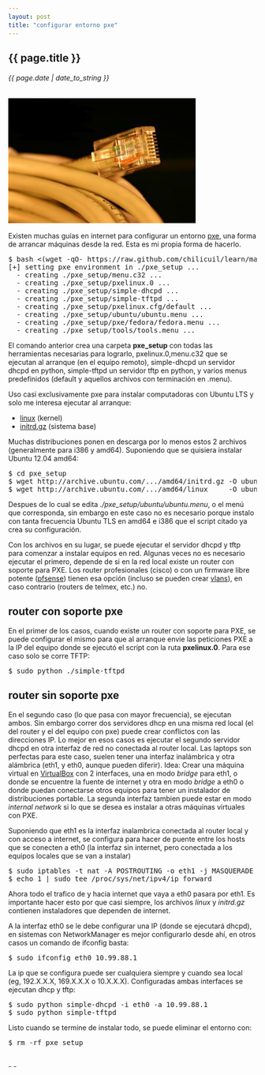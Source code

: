 ```yaml
---
layout: post
title: "configurar entorno pxe"
---
```


## {{ page.title }}
###### {{ page.date | date_to_string }}

**[![](/assets/img/87.jpg)](/assets/img/87.jpg)**

Existen muchas guías en internet para configurar un entorno <a href="http://es.wikipedia.org/wiki/Preboot_Execution_Environment" target="_blank">pxe</a>, una forma de arrancar máquinas desde la red. Esta es mi propia forma de hacerlo.

<pre>
$ bash &lt;(wget -qO- https://raw.github.com/chilicuil/learn/master/sh/is/pxe)
[+] setting pxe environment in ./pxe_setup ...
  - creating ./pxe_setup/menu.c32 ...
  - creating ./pxe_setup/pxelinux.0 ...
  - creating ./pxe_setup/simple-dhcpd ...
  - creating ./pxe_setup/simple-tftpd ...
  - creating ./pxe_setup/pxelinux.cfg/default ...
  - creating ./pxe_setup/ubuntu/ubuntu.menu ...
  - creating ./pxe_setup/pxe/fedora/fedora.menu ...
  - creating ./pxe_setup/tools/tools.menu ...
</pre>

El comando anterior crea una carpeta **pxe_setup** con todas las herramientas necesarias para lograrlo, pxelinux.0,menu.c32 que se ejecutan al arranque (en el equipo remoto), simple-dhcpd un servidor dhcpd en python, simple-tftpd un servidor tftp en python, y varios menus predefinidos (default y aquellos archivos con terminación en .menu).

Uso casi exclusivamente pxe para instalar computadoras con Ubuntu LTS y solo me interesa ejecutar al arranque:

- [linux](http://archive.ubuntu.com/ubuntu/dists/precise-updates/main/installer-amd64/current/images/netboot/ubuntu-installer/amd64/linux) (kernel)
- [initrd.gz](http://archive.ubuntu.com/ubuntu/dists/precise-updates/main/installer-amd64/current/images/netboot/ubuntu-installer/amd64/initrd.gz) (sistema base)

Muchas distribuciones ponen en descarga por lo menos estos 2 archivos (generalmente para i386 y amd64). Suponiendo que se quisiera instalar Ubuntu 12.04 amd64:

<pre class="sh_sh">
$ cd pxe_setup
$ wget http://archive.ubuntu.com/.../amd64/initrd.gz -O ubuntu/1204/amd64/initrd.gz
$ wget http://archive.ubuntu.com/.../amd64/linux     -O ubuntu/1204/amd64/initrd.gz
</pre>

Despues de lo cual se edita *./pxe_setup/ubuntu/ubuntu.menu*, o el menú que corresponda, sin embargo en este caso no es necesario porque instalo con tanta frecuencia Ubuntu TLS en amd64 e i386 que el script citado ya crea su configuración.

Con los archivos en su lugar, se puede ejecutar el servidor dhcpd y tftp para comenzar a instalar equipos en red. Algunas veces no es necesario ejecutar el primero, depende de si en la red local existe un router con soporte para PXE. Los router profesionales (cisco) o con un firmware libre potente ([pfsense](http://www.pfsense.org/)) tienen esa opción (incluso se pueden crear [vlans](http://es.wikipedia.org/wiki/VLAN)), en caso contrario (routers de telmex, etc.) no.

## router con soporte pxe

En el primer de los casos, cuando existe un router con soporte para PXE, se puede configurar el mismo para que al arranque envie las peticiones PXE a la IP del equipo donde se ejecutó el script con la ruta **pxelinux.0**. Para ese caso solo se corre TFTP:

<pre class="sh_sh">
$ sudo python ./simple-tftpd
</pre>

## router sin soporte pxe

En el segundo caso (lo que pasa con mayor frecuencia), se ejecutan ambos. Sin embargo correr dos servidores dhcp en una misma red local (el del router y el del equipo con pxe) puede crear conflictos con las direcciones IP. Lo mejor en esos casos es ejecutar el segundo servidor dhcpd en otra interfaz de red no conectada al router local. Las laptops son perfectas para este caso, suelen tener una interfaz inalámbrica y otra alámbrica (eth1, y eth0, aunque pueden diferir). Idea: Crear una máquina virtual en [VirtualBox](https://www.virtualbox.org/) con 2 interfaces, una en modo *bridge* para eth1, o donde se encuentre la fuente de internet y otra en modo *bridge* a eth0 o donde puedan conectarse otros equipos para tener un instalador de distribuciones portable. La segunda interfaz tambien puede estar en modo *internal network* si lo que se desea es instalar a otras máquinas virtuales con PXE.

Suponiendo que eth1 es la interfaz inalambrica conectada al router local y con acceso a internet, se configura para hacer de puente entre los hosts que se conecten a eth0 (la interfaz sin internet, pero conectada a los equipos locales que se van a instalar)

<pre class="sh_sh">
$ sudo iptables -t nat -A POSTROUTING -o eth1 -j MASQUERADE
$ echo 1 | sudo tee /proc/sys/net/ipv4/ip_forward
</pre>

Ahora todo el trafico de y hacia internet que vaya a eth0 pasara por eth1. Es importante hacer esto por que casi siempre, los archivos *linux* y *initrd.gz* contienen instaladores que dependen de internet.

A la interfaz eth0 se le debe configurar una IP (donde se ejecutará dhcpd), en sistemas con NetworkManager es mejor configurarlo desde ahí, en otros casos un comando de ifconfig basta:

<pre class="sh_sh">
$ sudo ifconfig eth0 10.99.88.1
</pre>

La ip que se configura puede ser cualquiera siempre y cuando sea local (eg, 192.X.X.X, 169.X.X.X o 10.X.X.X). Configuradas ambas interfaces se ejecutan dhcp y tftp:

<pre class="sh_sh">
$ sudo python simple-dhcpd -i eth0 -a 10.99.88.1
$ sudo python simple-tftpd
</pre>

Listo cuando se termine de instalar todo, se puede eliminar el entorno con:

<pre class="sh_sh">
$ rm -rf pxe_setup
</pre>

<br>
- <https://github.com/psychomario/PyPXE>
- <http://javier.io/blog/es/2010/12/14/compartir-conexion-pc-a-pc.html>
